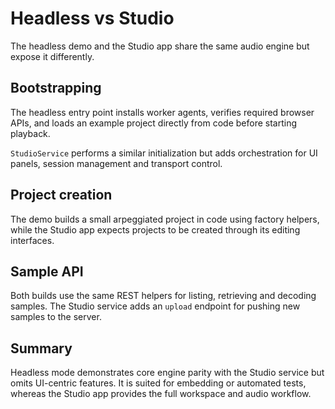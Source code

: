 # Headless vs Studio

The headless demo and the Studio app share the same audio engine but expose it differently.

## Bootstrapping

The headless entry point installs worker agents, verifies required browser APIs, and loads an example project directly from code before starting playback.

`StudioService` performs a similar initialization but adds orchestration for UI panels, session management and transport control.

## Project creation

The demo builds a small arpeggiated project in code using factory helpers, while the Studio app expects projects to be created through its editing interfaces.

## Sample API

Both builds use the same REST helpers for listing, retrieving and decoding samples. The Studio service adds an `upload` endpoint for pushing new samples to the server.

## Summary

Headless mode demonstrates core engine parity with the Studio service but omits UI-centric features. It is suited for embedding or automated tests, whereas the Studio app provides the full workspace and audio workflow.

